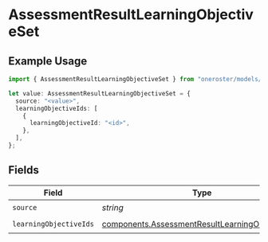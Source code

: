 # AssessmentResultLearningObjectiveSet

## Example Usage

```typescript
import { AssessmentResultLearningObjectiveSet } from "oneroster/models/components";

let value: AssessmentResultLearningObjectiveSet = {
  source: "<value>",
  learningObjectiveIds: [
    {
      learningObjectiveId: "<id>",
    },
  ],
};
```

## Fields

| Field                                                                                                              | Type                                                                                                               | Required                                                                                                           | Description                                                                                                        |
| ------------------------------------------------------------------------------------------------------------------ | ------------------------------------------------------------------------------------------------------------------ | ------------------------------------------------------------------------------------------------------------------ | ------------------------------------------------------------------------------------------------------------------ |
| `source`                                                                                                           | *string*                                                                                                           | :heavy_check_mark:                                                                                                 | N/A                                                                                                                |
| `learningObjectiveIds`                                                                                             | [components.AssessmentResultLearningObjectiveId](../../models/components/assessmentresultlearningobjectiveid.md)[] | :heavy_check_mark:                                                                                                 | N/A                                                                                                                |